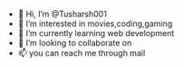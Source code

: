 - 👋 Hi, I’m @Tusharsh001
- 👀 I’m interested in movies,coding,gaming 
- 🌱 I’m currently learning web development
- 💞️ I’m looking to collaborate on 
- 📫 you can reach me through mail 

<!---
Tusharsh001/Tusharsh001 is a ✨ special ✨ repository because its `README.md` (this file) appears on your GitHub profile.
You can click the Preview link to take a look at your changes.
--->
